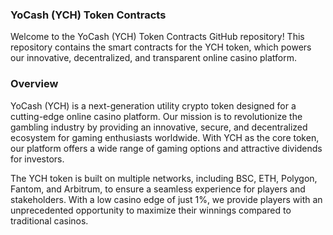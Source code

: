 ### YoCash (YCH) Token Contracts

Welcome to the YoCash (YCH) Token Contracts GitHub repository! This repository contains the smart contracts for the YCH token, which powers our innovative, decentralized, and transparent online casino platform.


### Overview

YoCash (YCH) is a next-generation utility crypto token designed for a cutting-edge online casino platform. Our mission is to revolutionize the gambling industry by providing an innovative, secure, and decentralized ecosystem for gaming enthusiasts worldwide. With YCH as the core token, our platform offers a wide range of gaming options and attractive dividends for investors.


The YCH token is built on multiple networks, including BSC, ETH, Polygon, Fantom, and Arbitrum, to ensure a seamless experience for players and stakeholders. With a low casino edge of just 1%, we provide players with an unprecedented opportunity to maximize their winnings compared to traditional casinos.
